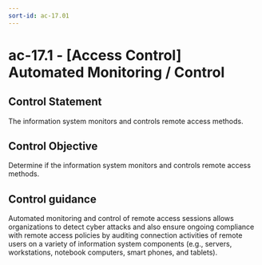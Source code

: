 ```yaml
---
sort-id: ac-17.01
---
```


# ac-17.1 - \[Access Control\] Automated Monitoring / Control

## Control Statement

The information system monitors and controls remote access methods.

## Control Objective

Determine if the information system monitors and controls remote access methods.

## Control guidance

Automated monitoring and control of remote access sessions allows organizations to detect cyber attacks and also ensure ongoing compliance with remote access policies by auditing connection activities of remote users on a variety of information system components (e.g., servers, workstations, notebook computers, smart phones, and tablets).
